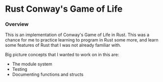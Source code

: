 # Rust Conway's Game of Life

### Overview

This is an implementation of Conway's Game of Life in Rust. This was a chance
for me to practice learning to program in Rust some more, and learn some
features of Rust that I was not already familiar with.

Big picture concepts that I wanted to work on in this are:
*  The module system
*  Testing
*  Documenting functions and structs
